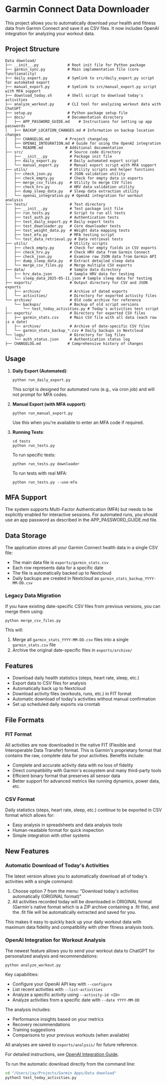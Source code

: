 # Garmin Connect Data Downloader

This project allows you to automatically download your health and fitness data from Garmin Connect and save it as CSV files. It now includes OpenAI integration for analyzing your workout data.

## Project Structure

```
Data download/
├── __init__.py             # Root init file for Python package
├── garmin_sync.py          # Main implementation file (core functionality)
├── daily_export.py         # Symlink to src/daily_export.py script for automated export
├── manual_export.py        # Symlink to src/manual_export.py script with MFA support
├── download_today.sh       # Shell script to download today's activities
├── analyze_workout.py      # CLI tool for analyzing workout data with ChatGPT
├── setup.py                # Python package setup file
├── docs/                   # Documentation directory
│   ├── APP_PASSWORD_GUIDE.md    # Instructions for setting up app passwords
│   ├── BACKUP_LOCATION_CHANGES.md # Information on backup location changes
│   ├── CHANGELOG.md       # Project changelog
│   ├── OPENAI_INTEGRATION.md # Guide for using the OpenAI integration
│   └── README.md          # Additional documentation
├── src/                     # Source code directory
│   ├── __init__.py          # Package init file
│   ├── daily_export.py      # Daily automated export script
│   └── manual_export.py     # Manual export script with MFA support
├── utils/                   # Utility scripts and helper functions
│   ├── check_json.py        # JSON validation utility
│   ├── check_empty.py       # Check for empty data in exports
│   ├── merge_csv_files.py   # Utility to merge CSV files
│   ├── check_hrv.py         # HRV data validation utility
│   ├── dump_sleep_data.py   # Sleep data extraction utility
│   └── openai_integration.py # OpenAI integration for workout analysis
├── tests/                   # Test directory 
│   ├── __init__.py          # Test package init file
│   ├── run_tests.py         # Script to run all tests
│   ├── test_auth.py         # Authentication tests
│   ├── test_daily_export.py # Daily export tests
│   ├── test_downloader.py   # Core downloader tests
│   ├── test_weight_data.py  # Weight data mapping tests
│   ├── test_mfa.py          # MFA testing script
│   └── test_data_retrieval.py # Data retrieval tests
├── utils/                   # Utility scripts 
│   ├── check_empty.py       # Check for empty fields in CSV exports
│   ├── check_hrv.py         # Check HRV data from Garmin Connect
│   ├── check_json.py        # Examine raw JSON data from Garmin API
│   ├── dump_sleep_data.py   # Extract detailed sleep data
│   └── merge_csv_files.py   # Merge multiple CSV exports
├── data/                    # Sample data directory
│   ├── hrv_data.json        # Sample HRV data for testing
│   └── sleep_data_2025-05-11.json # Sample sleep data for testing
├── exports/                 # Output directory for CSV and JSON exports
│   ├── archive/             # Archive of dated exports
│   └── activities/          # Directory for exported activity files
└── archive/                 # Old code archive for reference
    └── backups/             # Backup of old script versions
│       └── test_today_activities.py # Today's activities test script
├── exports/                 # Directory for exported CSV files
│   ├── garmin_stats.csv     # Main CSV file with all data (each row is a date)
│   ├── archive/             # Archive of date-specific CSV files
│   └── garmin_stats_backup_*.csv # Daily backups in Nextcloud
└── logs/                    # Directory for log files
    └── auth_status.json     # Authentication status log
├── CHANGELOG.md            # Comprehensive history of changes
```

## Usage

1. **Daily Export (Automated)**: 
   ```
   python run_daily_export.py
   ```
   This script is designed for automated runs (e.g., via cron job) and will not prompt for MFA codes.

2. **Manual Export (with MFA support)**:
   ```
   python run_manual_export.py
   ```
   Use this when you're available to enter an MFA code if required.

3. **Running Tests**:
   ```
   cd tests
   python run_tests.py
   ```
   
   To run specific tests:
   ```
   python run_tests.py downloader
   ```
   
   To run tests with real MFA:
   ```
   python run_tests.py --use-mfa
   ```

## MFA Support

The system supports Multi-Factor Authentication (MFA) but needs to be explicitly enabled for interactive sessions. For automated runs, you should use an app password as described in the APP_PASSWORD_GUIDE.md file.

## Data Storage

The application stores all your Garmin Connect health data in a single CSV file:

- The main data file is `exports/garmin_stats.csv`
- Each row represents data for a specific date
- The file is automatically backed up to Nextcloud 
- Daily backups are created in Nextcloud as `garmin_stats_backup_YYYY-MM-DD.csv` 

### Legacy Data Migration

If you have existing date-specific CSV files from previous versions, you can merge them using:

```
python merge_csv_files.py
```

This will:
1. Merge all `garmin_stats_YYYY-MM-DD.csv` files into a single `garmin_stats.csv` file
2. Archive the original date-specific files in `exports/archive/`

## Features

* Download daily health statistics (steps, heart rate, sleep, etc.)
* Export data to CSV files for analysis
* Automatically back up to Nextcloud
* Download activity files (workouts, runs, etc.) in FIT format
* Automatic download of today's activities without manual confirmation
* Set up scheduled daily exports via crontab

## File Formats

### FIT Format

All activities are now downloaded in the native FIT (Flexible and Interoperable Data Transfer) format. This is Garmin's proprietary format that contains the raw, complete data for your activities. Benefits include:

- Complete and accurate activity data with no loss of fidelity
- Direct compatibility with Garmin's ecosystem and many third-party tools
- Efficient binary format that preserves all sensor data
- Better support for advanced metrics like running dynamics, power data, etc.

### CSV Format

Daily statistics (steps, heart rate, sleep, etc.) continue to be exported in CSV format which allows for:
- Easy analysis in spreadsheets and data analysis tools
- Human-readable format for quick inspection
- Simple integration with other systems

## New Features

### Automatic Download of Today's Activities

The latest version allows you to automatically download all of today's activities with a single command:

1. Choose option 7 from the menu: "Download today's activities automatically (ORIGINAL format)"
2. All activities recorded today will be downloaded in ORIGINAL format (Garmin's native format which is a ZIP archive containing a .fit file), and the .fit file will be automatically extracted and saved for you.

This makes it easy to quickly back up your daily workout data with maximum data fidelity and compatibility with other fitness analysis tools.

### OpenAI Integration for Workout Analysis

The newest feature allows you to send your workout data to ChatGPT for personalized analysis and recommendations:

```
python analyze_workout.py
```

Key capabilities:
- Configure your OpenAI API key with `--configure`
- List recent activities with `--list-activities`
- Analyze a specific activity using `--activity-id <ID>`
- Analyze activities from a specific date with `--date YYYY-MM-DD`

The analysis includes:
- Performance insights based on your metrics
- Recovery recommendations
- Training suggestions
- Comparisons to your previous workouts (when available)

All analyses are saved to `exports/analysis/` for future reference.

For detailed instructions, see [OpenAI Integration Guide](docs/OPENAI_INTEGRATION.md).

To run the automatic download directly from the command line:

```bash
cd "/Users/jay/Projects/Garmin Apps/Data download"
python3 test_today_activities.py
```
